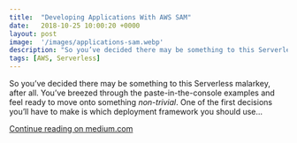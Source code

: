 ```yaml
---
title:  "Developing Applications With AWS SAM"
date:   2018-10-25 10:00:20 +0000
layout: post
image:  '/images/applications-sam.webp'
description: "So you’ve decided there may be something to this Serverless malarkey, after all..."
tags: [AWS, Serverless]
---
```


So you’ve decided there may be something to this Serverless malarkey, after all. You’ve breezed through the paste-in-the-console examples and feel ready to move onto something _non-trivial_. One of the first decisions you’ll have to make is which deployment framework you should use...

[Continue reading on medium.com](https://medium.com/spaceapetech/developing-applications-with-aws-sam-295c320d563c)
